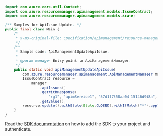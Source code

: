 ```java
import com.azure.core.util.Context;
import com.azure.resourcemanager.apimanagement.models.IssueContract;
import com.azure.resourcemanager.apimanagement.models.State;

/** Samples for ApiIssue Update. */
public final class Main {
    /*
     * x-ms-original-file: specification/apimanagement/resource-manager/Microsoft.ApiManagement/stable/2021-08-01/examples/ApiManagementUpdateApiIssue.json
     */
    /**
     * Sample code: ApiManagementUpdateApiIssue.
     *
     * @param manager Entry point to ApiManagementManager.
     */
    public static void apiManagementUpdateApiIssue(
        com.azure.resourcemanager.apimanagement.ApiManagementManager manager) {
        IssueContract resource =
            manager
                .apiIssues()
                .getWithResponse(
                    "rg1", "apimService1", "57d1f7558aa04f15146d9d8a", "57d2ef278aa04f0ad01d6cdc", null, Context.NONE)
                .getValue();
        resource.update().withState(State.CLOSED).withIfMatch("*").apply();
    }
}
```

Read the [SDK documentation](https://github.com/Azure/azure-sdk-for-java/blob/azure-resourcemanager-apimanagement_1.0.0-beta.3/sdk/apimanagement/azure-resourcemanager-apimanagement/README.md) on how to add the SDK to your project and authenticate.
